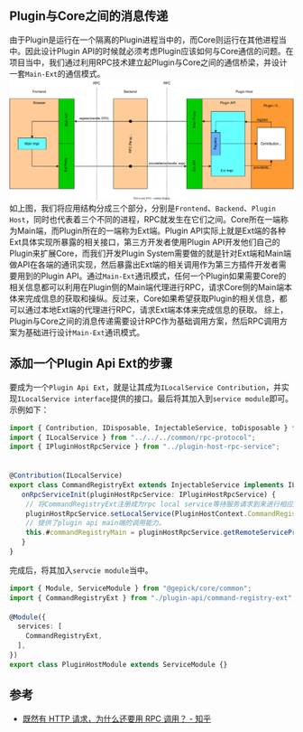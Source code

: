 ## Plugin与Core之间的消息传递

由于Plugin是运行在一个隔离的Plugin进程当中的，而Core则运行在其他进程当中。因此设计Plugin API的时候就必须考虑Plugin应该如何与Core通信的问题。在项目当中，我们通过利用RPC技术建立起Plugin与Core之间的通信桥梁，并设计一套`Main-Ext`的通信模式。
![img](../../docs//plugin-system/plugin-api-diagram.svg)
如上图，我们将应用结构分成三个部分，分别是`Frontend`、`Backend`、`Plugin Host`，同时也代表着三个不同的进程，RPC就发生在它们之间。Core所在一端称为Main端，而Plugin所在的一端称为Ext端。Plugin API实际上就是Ext端的各种Ext具体实现所暴露的相关接口，第三方开发者使用Plugin API开发他们自己的Plugin来扩展Core，而我们开发Plugin System需要做的就是针对Ext端和Main端做API在各端的通讯实现，然后暴露出Ext端的相关调用作为第三方插件开发者需要用到的Plugin API。通过`Main-Ext`通讯模式，任何一个Plugin如果需要Core的相关信息都可以利用在Plugin侧的Main端代理进行RPC，请求Core侧的Main端本体来完成信息的获取和操纵。反过来，Core如果希望获取Plugin的相关信息，都可以通过本地Ext端的代理进行RPC，请求Ext端本体来完成信息的获取。
综上，Plugin与Core之间的消息传递需要设计RPC作为基础调用方案，然后RPC调用方案为基础进行设计`Main-Ext`通讯模式。

## 添加一个Plugin Api Ext的步骤

要成为一个`Plugin Api Ext`，就是让其成为`ILocalService Contribution`，并实现`ILocalService interface`提供的接口。最后将其加入到`service module`即可。示例如下：

```ts
import { Contribution, IDisposable, InjectableService, toDisposable } from "@gepick/core/common";
import { ILocalService } from "../../../common/rpc-protocol";
import { IPluginHostRpcService } from "../plugin-host-rpc-service";


@Contribution(ILocalService)
export class CommandRegistryExt extends InjectableService implements ILocalService {
   onRpcServiceInit(pluginHostRpcService: IPluginHostRpcService) {
    // 将CommandRegistryExt注册成为rpc local service等待服务请求到来进行相应服务。
    pluginHostRpcService.setLocalService(PluginHostContext.CommandRegistry, this)
    // 提供了plugin api main端的调用能力。
    this.#commandRegistryMain = pluginHostRpcService.getRemoteServiceProxy(MainContext.CommandRegistry);
   }
}
```

完成后，将其加入`servcie module`当中。

```ts
import { Module, ServiceModule } from "@gepick/core/common";
import { CommandRegistryExt } from "./plugin-api/command-registry-ext";

@Module({
  services: [
    CommandRegistryExt,
  ],
})
export class PluginHostModule extends ServiceModule {}
```



## 参考

- [既然有 HTTP 请求，为什么还要用 RPC 调用？ - 知乎](https://www.zhihu.com/question/41609070)
